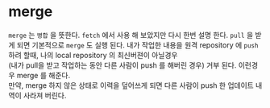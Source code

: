 # merge
`merge` 는 `병합` 을 뜻한다.
`fetch` 에서 사용 해 보았지만 다시 한번 설명 한다.
`pull` 을 받게 되면 기본적으로 `merge` 도 실행 된다.
내가 작업한 내용을 원격 repository 에 `push` 하려 할때, 나의 local repository 의 최신버젼이 아닐경우  
(내가 pull을 받고 작업하는 동안 다른 사람이 push 를 해버린 경우) 거부 된다. 이런경우 merge 를 해준다.  
만약, merge 하지 않은 상태로 이력을 덮어쓰게 되면 다른 사람이 push 한 업데이트 내역이 사라져 버린다.  

